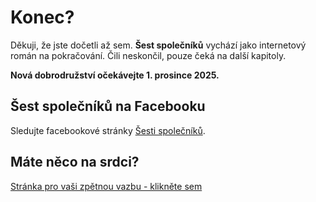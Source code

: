# Konec?

Děkuji, že jste dočetli až sem. **Šest společníků** vychází jako internetový román na pokračování. Čili neskončil, pouze čeká na další kapitoly.

**Nová dobrodružství očekávejte 1. prosince 2025.**


## Šest společníků na Facebooku

Sledujte facebookové stránky [Šesti společníků](https://www.facebook.com/sest.spolecniku).


## Máte něco na srdci?

[Stránka pro vaši zpětnou vazbu - klikněte sem](https://forms.office.com/Pages/ResponsePage.aspx?id=DQSIkWdsW0yxEjajBLZtrQAAAAAAAAAAAAO__Zc8XZ9UMVpYR0RWWEg1Nkw5UDNQNlRBV0FBMEZDTi4u)







